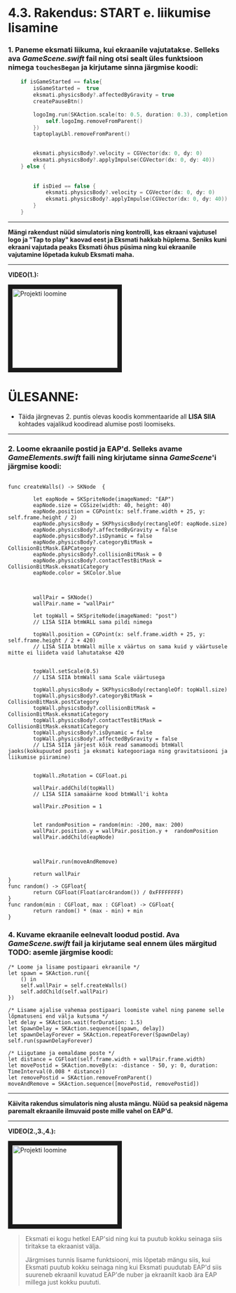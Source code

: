 
# 4.3. Rakendus: START e. liikumise lisamine


### 1. Paneme eksmati liikuma, kui ekraanile vajutatakse. Selleks ava *GameScene.swift* fail ning otsi sealt üles funktsioon nimega ```touchesBegan``` ja kirjutame sinna järgmise koodi:

```swift
    if isGameStarted == false{
        isGameStarted =  true
        eksmati.physicsBody?.affectedByGravity = true
        createPauseBtn()
        
        logoImg.run(SKAction.scale(to: 0.5, duration: 0.3), completion: {
            self.logoImg.removeFromParent()
        })
        taptoplayLbl.removeFromParent()

       
        eksmati.physicsBody?.velocity = CGVector(dx: 0, dy: 0)
        eksmati.physicsBody?.applyImpulse(CGVector(dx: 0, dy: 40))
    } else {
    
 
        if isDied == false {
            eksmati.physicsBody?.velocity = CGVector(dx: 0, dy: 0)
            eksmati.physicsBody?.applyImpulse(CGVector(dx: 0, dy: 40))
        }
    }
```   
---   

**Mängi rakendust nüüd simulatoris ning kontrolli, kas ekraani vajutusel logo ja "Tap to play" kaovad eest ja Eksmati hakkab hüplema. Seniks kuni ekraani vajutada peaks Eksmati õhus püsima ning kui ekraanile vajutamine lõpetada kukub Eksmati maha.**

---

**VIDEO(1.):**

<a href="https://youtu.be/zuuT1pb8cfA
" target="_blank"><img src="http://img.youtube.com/vi/zuuT1pb8cfA/0.jpg" 
alt="Projekti loomine" width="240" height="180" border="10" /></a>

# ÜLESANNE:
* Täida järgnevas 2. puntis olevas koodis kommentaaride all **LISA SIIA** kohtades vajalikud koodiread alumise posti loomiseks.
---

### 2. Loome ekraanile postid ja EAP'd. Selleks avame *GameElements.swift* faili ning kirjutame sinna *GameScene*'i järgmise koodi:

``` 

func createWalls() -> SKNode  {

        let eapNode = SKSpriteNode(imageNamed: "EAP")
        eapNode.size = CGSize(width: 40, height: 40)
        eapNode.position = CGPoint(x: self.frame.width + 25, y: self.frame.height / 2)
        eapNode.physicsBody = SKPhysicsBody(rectangleOf: eapNode.size)
        eapNode.physicsBody?.affectedByGravity = false
        eapNode.physicsBody?.isDynamic = false
        eapNode.physicsBody?.categoryBitMask = CollisionBitMask.EAPCategory
        eapNode.physicsBody?.collisionBitMask = 0
        eapNode.physicsBody?.contactTestBitMask = CollisionBitMask.eksmatiCategory
        eapNode.color = SKColor.blue
        


        wallPair = SKNode()
        wallPair.name = "wallPair"
        
        let topWall = SKSpriteNode(imageNamed: "post")
        // LISA SIIA btmWALL sama pildi nimega
        
        topWall.position = CGPoint(x: self.frame.width + 25, y: self.frame.height / 2 + 420)
        // LISA SIIA btmWall mille x väärtus on sama kuid y väärtusele mitte ei liideta vaid lahutatakse 420
        
        
        topWall.setScale(0.5)
        // LISA SIIA btmWall sama Scale väärtusega
        
        topWall.physicsBody = SKPhysicsBody(rectangleOf: topWall.size)
        topWall.physicsBody?.categoryBitMask = CollisionBitMask.postCategory
        topWall.physicsBody?.collisionBitMask = CollisionBitMask.eksmatiCategory
        topWall.physicsBody?.contactTestBitMask = CollisionBitMask.eksmatiCategory
        topWall.physicsBody?.isDynamic = false
        topWall.physicsBody?.affectedByGravity = false
        // LISA SIIA järjest kõik read samamoodi btmWall jaoks(kokkupuuted posti ja eksmati kategooriaga ning gravitatsiooni ja liikumise piiramine)
        
        
        topWall.zRotation = CGFloat.pi
        
        wallPair.addChild(topWall)
        // LISA SIIA samaäärne kood btmWall'i kohta
        
        wallPair.zPosition = 1
        

        let randomPosition = random(min: -200, max: 200)
        wallPair.position.y = wallPair.position.y +  randomPosition
        wallPair.addChild(eapNode)
        
        

        wallPair.run(moveAndRemove)
        
        return wallPair
}
func random() -> CGFloat{
        return CGFloat(Float(arc4random()) / 0xFFFFFFFF)
}
func random(min : CGFloat, max : CGFloat) -> CGFloat{
        return random() * (max - min) + min
}
``` 

### 4. Kuvame ekraanile eelnevalt loodud postid. Ava *GameScene.swift* fail ja kirjutame seal ennem üles märgitud **TODO:** asemle  järgmise koodi:

``` 
/* Loome ja lisame postipaari ekraanile */
let spawn = SKAction.run({
    () in
    self.wallPair = self.createWalls()
    self.addChild(self.wallPair)
})

/* Lisame ajalise vahemaa postipaari loomiste vahel ning paneme selle lõpmatuseni end välja kutsuma */
let delay = SKAction.wait(forDuration: 1.5)
let SpawnDelay = SKAction.sequence([spawn, delay])
let spawnDelayForever = SKAction.repeatForever(SpawnDelay)
self.run(spawnDelayForever)

/* Liigutame ja eemaldame poste */
let distance = CGFloat(self.frame.width + wallPair.frame.width)
let movePostid = SKAction.moveBy(x: -distance - 50, y: 0, duration: TimeInterval(0.008 * distance))
let removePostid = SKAction.removeFromParent()
moveAndRemove = SKAction.sequence([movePostid, removePostid])
``` 
---   

**Käivita rakendus simulatoris ning alusta mängu. Nüüd sa peaksid nägema paremalt ekraanile ilmuvaid poste mille vahel on EAP'd.** 

---

**VIDEO(2.,3.,4.):**

<a href="https://youtu.be/zuuT1pb8cfA
" target="_blank"><img src="http://img.youtube.com/vi/zuuT1pb8cfA/0.jpg" 
alt="Projekti loomine" width="240" height="180" border="10" /></a>

>Eksmati ei kogu hetkel EAP'sid ning kui ta puutub kokku seinaga siis tiritakse ta ekraanist välja. 
>
>Järgmises tunnis lisame funktsiooni, mis lõpetab mängu siis, kui Eksmati puutub kokku seinaga ning kui Eksmati puudutab EAP'd siis suureneb ekraanil kuvatud EAP'de nuber ja ekraanilt kaob ära EAP millega just kokku puututi.
